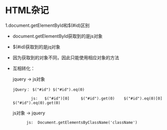 # HTML杂记

1.document.getElementById和$(#id)区别

- document.getElementById获取到的是js对象

- $(#id)获取到的是jq对象

- 因为获取到的对象不同，因此只能使用相应对象的方法

- 互相转化：

   jquery -> js对象

      jQuery： $("#id") $("#id").eq(0)
      
              js:   $("#id")[0]     $("#id").get(0)    $("#id").eq(0)[0]   $("#id").eq(0).get(0)

   js对象 -> jquery

            js:  Document.getElementsByClassName('className')

  